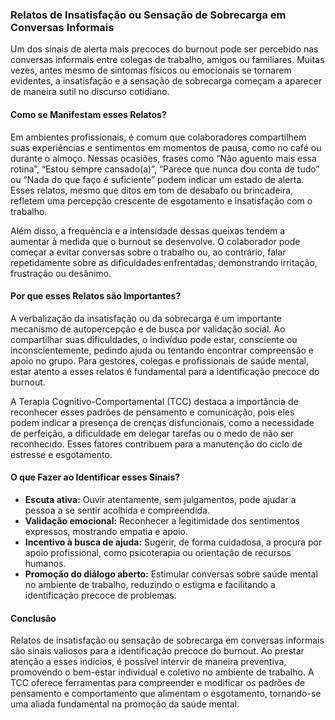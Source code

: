 
### Relatos de Insatisfação ou Sensação de Sobrecarga em Conversas Informais

Um dos sinais de alerta mais precoces do burnout pode ser percebido nas conversas informais entre colegas de trabalho, amigos ou familiares. Muitas vezes, antes mesmo de sintomas físicos ou emocionais se tornarem evidentes, a insatisfação e a sensação de sobrecarga começam a aparecer de maneira sutil no discurso cotidiano.

#### Como se Manifestam esses Relatos?

Em ambientes profissionais, é comum que colaboradores compartilhem suas experiências e sentimentos em momentos de pausa, como no café ou durante o almoço. Nessas ocasiões, frases como “Não aguento mais essa rotina”, “Estou sempre cansado(a)”, “Parece que nunca dou conta de tudo” ou “Nada do que faço é suficiente” podem indicar um estado de alerta. Esses relatos, mesmo que ditos em tom de desabafo ou brincadeira, refletem uma percepção crescente de esgotamento e insatisfação com o trabalho.

Além disso, a frequência e a intensidade dessas queixas tendem a aumentar à medida que o burnout se desenvolve. O colaborador pode começar a evitar conversas sobre o trabalho ou, ao contrário, falar repetidamente sobre as dificuldades enfrentadas, demonstrando irritação, frustração ou desânimo.

#### Por que esses Relatos são Importantes?

A verbalização da insatisfação ou da sobrecarga é um importante mecanismo de autopercepção e de busca por validação social. Ao compartilhar suas dificuldades, o indivíduo pode estar, consciente ou inconscientemente, pedindo ajuda ou tentando encontrar compreensão e apoio no grupo. Para gestores, colegas e profissionais de saúde mental, estar atento a esses relatos é fundamental para a identificação precoce do burnout.

A Terapia Cognitivo-Comportamental (TCC) destaca a importância de reconhecer esses padrões de pensamento e comunicação, pois eles podem indicar a presença de crenças disfuncionais, como a necessidade de perfeição, a dificuldade em delegar tarefas ou o medo de não ser reconhecido. Esses fatores contribuem para a manutenção do ciclo de estresse e esgotamento.

#### O que Fazer ao Identificar esses Sinais?

- **Escuta ativa:** Ouvir atentamente, sem julgamentos, pode ajudar a pessoa a se sentir acolhida e compreendida.
- **Validação emocional:** Reconhecer a legitimidade dos sentimentos expressos, mostrando empatia e apoio.
- **Incentivo à busca de ajuda:** Sugerir, de forma cuidadosa, a procura por apoio profissional, como psicoterapia ou orientação de recursos humanos.
- **Promoção do diálogo aberto:** Estimular conversas sobre saúde mental no ambiente de trabalho, reduzindo o estigma e facilitando a identificação precoce de problemas.

#### Conclusão

Relatos de insatisfação ou sensação de sobrecarga em conversas informais são sinais valiosos para a identificação precoce do burnout. Ao prestar atenção a esses indícios, é possível intervir de maneira preventiva, promovendo o bem-estar individual e coletivo no ambiente de trabalho. A TCC oferece ferramentas para compreender e modificar os padrões de pensamento e comportamento que alimentam o esgotamento, tornando-se uma aliada fundamental na promoção da saúde mental.
```

